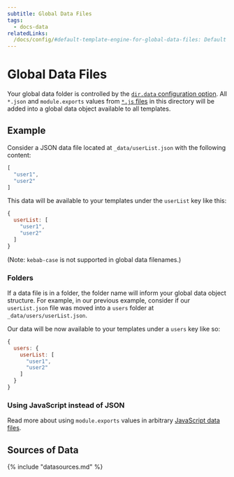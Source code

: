 ```yaml
---
subtitle: Global Data Files
tags:
  - docs-data
relatedLinks:
  /docs/config/#default-template-engine-for-global-data-files: Default Template Engine for Global Data Files
---
```

# Global Data Files

Your global data folder is controlled by the [`dir.data` configuration option](/docs/config/#directory-for-global-data-files). All `*.json` and `module.exports` values from [`*.js` files](/docs/data-js/) in this directory will be added into a global data object available to all templates.

## Example

Consider a JSON data file located at `_data/userList.json` with the following content:

```js
[
  "user1",
  "user2"
]
```

This data will be available to your templates under the `userList` key like this:

```js
{
  userList: [
    "user1",
    "user2"
  ]
}
```

(Note: `kebab-case` is not supported in global data filenames.)

### Folders

If a data file is in a folder, the folder name will inform your global data object structure. For example, in our previous example, consider if our `userList.json` file was moved into a `users` folder at `_data/users/userList.json`.

Our data will be now available to your templates under a `users` key like so:

```js
{
  users: {
    userList: [
      "user1",
      "user2"
    ]
  }
}
```

### Using JavaScript instead of JSON

Read more about using `module.exports` values in arbitrary [JavaScript data files](/docs/data-js/).

## Sources of Data

{% include "datasources.md" %}
